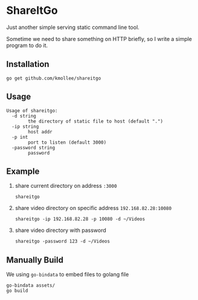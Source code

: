 # ShareItGo

Just another simple serving static command line tool.

Sometime we need to share something on HTTP briefly, so I write a simple program to do it.

## Installation

```
go get github.com/kmollee/shareitgo
```

## Usage

```
Usage of shareitgo:
  -d string
        the directory of static file to host (default ".")
  -ip string
        host addr
  -p int
        port to listen (default 3000)
  -password string
        password
```

## Example

1. share current directory on address `:3000`

   ```
   shareitgo
   ```

2. share video directory on specific address `192.168.82.28:10080`

   ```
   shareitgo -ip 192.168.82.28 -p 10080 -d ~/Videos
   ```

3. share video directory with password

   ```
   shareitgo -password 123 -d ~/Videos
   ```

## Manually Build

We using `go-bindata` to embed files to golang file

```
go-bindata assets/
go build
```
